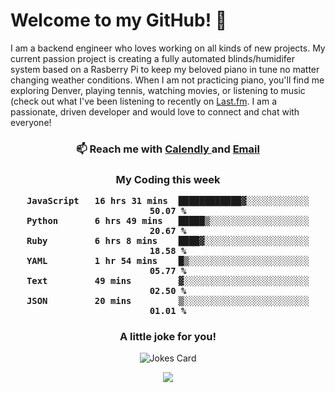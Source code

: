<h1> Welcome to my GitHub! 👋 </h1>


  I am a backend engineer who loves working on all kinds of new projects. My current passion project is creating a fully automated blinds/humidifer system based on a Rasberry Pi to keep my beloved piano in tune no matter changing weather conditions. When I am not practicing piano, you'll find me exploring Denver, playing tennis, watching movies, or listening to music (check out what I've been listening to recently on [Last.fm](https://www.last.fm/user/mballa000). I am a passionate, driven developer and would love to connect and chat with everyone!

<h3 align = "center"> 📫 Reach me with <a href = "https://calendly.com/msbrandt00/30min"> Calendly </a> and <a href="mailto:msbrandt00@gmail.com">Email</a> 
 </h3>


 
<div align = "center"
[![Anurag's GitHub stats](https://github-readme-stats.vercel.app/api?username=mbrandt00)](https://github.com/anuraghazra/github-readme-stats)
          </div>
<h3 align="center">
  My Coding this week
<!--START_SECTION:waka-->

```text
JavaScript   16 hrs 31 mins  ████████████▓░░░░░░░░░░░░   50.07 %
Python       6 hrs 49 mins   █████▒░░░░░░░░░░░░░░░░░░░   20.67 %
Ruby         6 hrs 8 mins    ████▓░░░░░░░░░░░░░░░░░░░░   18.58 %
YAML         1 hr 54 mins    █▒░░░░░░░░░░░░░░░░░░░░░░░   05.77 %
Text         49 mins         ▓░░░░░░░░░░░░░░░░░░░░░░░░   02.50 %
JSON         20 mins         ▒░░░░░░░░░░░░░░░░░░░░░░░░   01.01 %
```

<!--END_SECTION:waka-->

### A little joke for you!

![Jokes Card](https://readme-jokes.vercel.app/api?hideBorder)

<a href="https://www.linkedin.com/in/mbrandt00/"><img src="https://img.shields.io/badge/linkedin-%230077B5.svg?&style=for-the-badge&logo=linkedin&logoColor=white" /></a>
